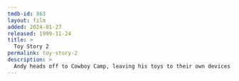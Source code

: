 ```yaml
---
tmdb-id: 863
layout: film
added: 2024-01-27
released: 1999-11-24
title: >
  Toy Story 2
permalink: toy-story-2
description: >
  Andy heads off to Cowboy Camp, leaving his toys to their own devices. Things shift into high gear when an obsessive toy collector named Al McWhiggen, owner of Al's Toy Barn kidnaps Woody. Andy's toys mount a daring rescue mission, Buzz Lightyear meets his match and Woody has to decide where he and his heart truly belong.
---
```

